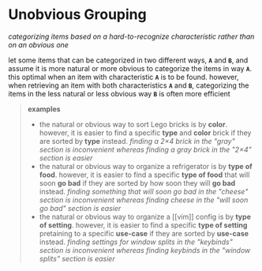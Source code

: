 # Unobvious Grouping

_categorizing items based on a hard-to-recognize characteristic rather than on an obvious one_

let some items that can be categorized in two different ways, **`A`** and **`B`**, and assume it is more natural or more obvious to categorize the items in way **`A`**. this optimal when an item with characteristic **`A`** is to be found. however, when retrieving an item with both characteristics **`A`** and **`B`**, categorizing the items in the less natural or less obvious way **`B`** is often more efficient

> **examples**
>
> - the natural or obvious way to sort Lego bricks is by **color**. however, it is easier to find a specific **type** and **color** brick if they are sorted by **type** instead. _finding a 2&times;4 brick in the "gray" section is inconvenient whereas finding a gray brick in the "2&times;4" section is easier_
> - the natural or obvious way to organize a refrigerator is by **type of food**. however, it is easier to find a specific **type of food** that will soon **go bad** if they are sorted by how soon they will **go bad** instead. _finding something that will soon go bad in the "cheese" section is inconvenient whereas finding cheese in the "will soon go bad" section is easier_
> - the natural or obvious way to organize a [[vim]] config is by **type of setting**. however, it is easier to find a specific **type of setting** pretaining to a specific **use-case** if they are sorted by **use-case** instead. _finding settings for window splits in the "keybinds" section is inconvenient whereas finding keybinds in the "window splits" section is easier_
